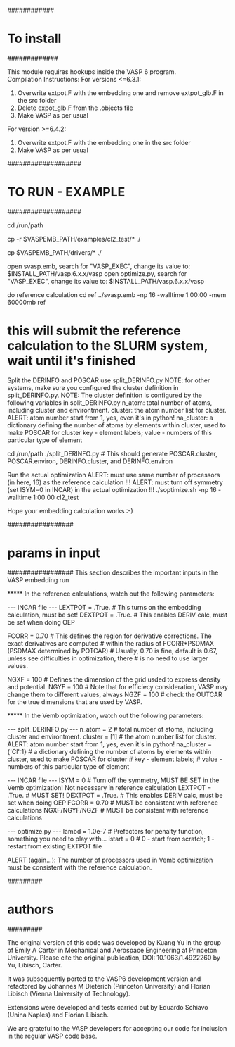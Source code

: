 ############
# To install
#############

This module requires hookups inside the VASP 6 program.  
Compilation Instructions: 
For versions <=6.3.1:
1.	Overwrite extpot.F with the embedding one and remove extpot_glb.F in the src folder
2.	Delete expot_glb.F from the .objects file
3.	Make VASP as per usual

For version >=6.4.2:
1.	Overwrite extpot.F with the embedding one in the src folder
2.	Make VASP as per usual


###################
# TO RUN - EXAMPLE
###################

cd /run/path

cp -r $VASPEMB_PATH/examples/cl2_test/* ./

cp $VASPEMB_PATH/drivers/* ./

open svasp.emb, search for "VASP_EXEC", change its value to: $INSTALL_PATH/vasp.6.x.x/vasp
open optimize.py, search for "VASP_EXEC", change its value to: $INSTALL_PATH/vasp.6.x.x/vasp

do reference calculation
cd ref
../svasp.emb -np 16 -walltime 1:00:00 -mem 60000mb ref
# this will submit the reference calculation to the SLURM system, wait until it's finished

Split the DERINFO and POSCAR use split_DERINFO.py
NOTE: for other systems, make sure you configured the cluster definition in split_DERINFO.py.
NOTE: The cluster definition is configured by the following variables in split_DERINFO.py
n_atom: total number of atoms, including cluster and environtment.
cluster: the atom number list for cluster. ALERT: atom number start from 1, yes, even it's in python!
na_cluster: a dictionary defining the number of atoms by elements within cluster, used to make POSCAR for cluster
            key   - element labels;
            value - numbers of this particular type of element

cd /run/path
./split_DERINFO.py # This should generate POSCAR.cluster, POSCAR.environ, DERINFO.cluster, and DERINFO.environ

Run the actual optimization
ALERT: must use same number of processors (in here, 16) as the reference calculation !!!
ALERT: must turn off symmetry (set ISYM=0 in INCAR) in the actual optimization !!!
./soptimize.sh -np 16 -walltime 1:00:00 cl2_test

Hope your embedding calculation works :-)


#################
# params in input
#################
This section describes the important inputs in the VASP embedding run

***** In the reference calculations, watch out the following parameters:

--- INCAR file ---
LEXTPOT = .True. # This turns on the embedding calculation, must be set!
DEXTPOT = .True. # This enables DERIV calc, must be set when doing OEP

FCORR = 0.70     # This defines the region for derivative corrections. The exact derivatives are computed
                 # within the radius of FCORR*PSDMAX (PSDMAX determined by POTCAR)
                 # Usually, 0.70 is fine, default is 0.67, unless see difficulties in optimization, there 
                 # is no need to use larger values.

NGXF = 100       # Defines the dimension of the grid usded to express density and potential.
NGYF = 100       # Note that for efficiecy consideration, VASP may change them to different values, always
NGZF = 100       # check the OUTCAR for the true dimensions that are used by VASP.
       

***** In the Vemb optimization, watch out the following parameters:

--- split_DERINFO.py ---
n_atom = 2       # total number of atoms, including cluster and environtment.
cluster = [1]    # the atom number list for cluster. ALERT: atom number start from 1, yes, even it's in python!
na_cluster = {'Cl':1} # a dictionary defining the number of atoms by elements within cluster, used to make POSCAR for cluster
                      # key   - element labels;
                      # value - numbers of this particular type of element

--- INCAR file ---
ISYM = 0         # Turn off the symmetry, MUST BE SET in the Vemb optimization! Not necessary in reference calculation
LEXTPOT = .True. # MUST SET!
DEXTPOT = .True. # This enables DERIV calc, must be set when doing OEP
FCORR = 0.70     # MUST be consistent with reference calculations
NGXF/NGYF/NGZF   # MUST be consistent with reference calculations

--- optimize.py ---
lambd = 1.0e-7   # Prefactors for penalty function, something you need to play with...
istart = 0       # 0 - start from scratch; 1 - restart from existing EXTPOT file

ALERT (again...): The number of processors used in Vemb optimization must be consistent with the reference calculation.

#########
# authors
#########

The original version of this code was developed by Kuang Yu in the group of Emily A Carter in Mechanical and Aerospace
Engineering at Princeton University. Please cite the original publication, DOI: 10.1063/1.4922260 by Yu, Libisch, Carter.

It was subsequently ported to the VASP6 development version and refactored by Johannes M Dieterich (Princeton University)
and Florian Libisch (Vienna University of Technology).

Extensions were developed and tests carried out by Eduardo Schiavo (Unina Naples) and Florian Libisch.

We are grateful to the VASP developers for accepting our code for inclusion in the regular VASP code base.

